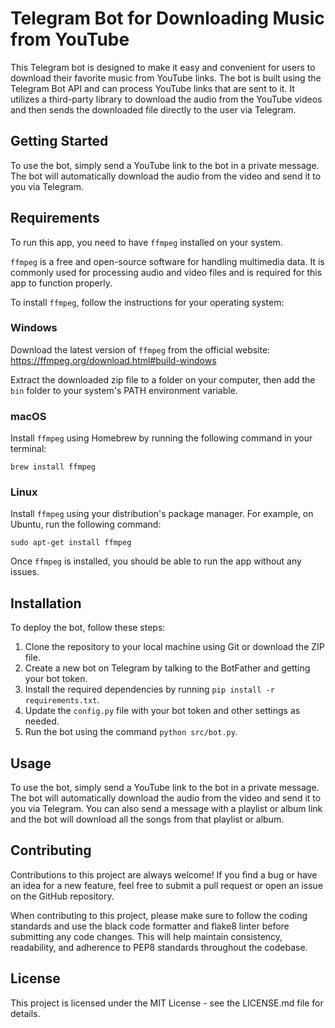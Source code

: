 # Telegram Bot for Downloading Music from YouTube

This Telegram bot is designed to make it easy and convenient for users to download their favorite music from YouTube links. The bot is built using the Telegram Bot API and can process YouTube links that are sent to it. It utilizes a third-party library to download the audio from the YouTube videos and then sends the downloaded file directly to the user via Telegram. 

## Getting Started

To use the bot, simply send a YouTube link to the bot in a private message. The bot will automatically download the audio from the video and send it to you via Telegram. 

## Requirements

To run this app, you need to have `ffmpeg` installed on your system. 

`ffmpeg` is a free and open-source software for handling multimedia data. It is commonly used for processing audio and video files and is required for this app to function properly.

To install `ffmpeg`, follow the instructions for your operating system:

### Windows

Download the latest version of `ffmpeg` from the official website: https://ffmpeg.org/download.html#build-windows

Extract the downloaded zip file to a folder on your computer, then add the `bin` folder to your system's PATH environment variable.

### macOS

Install `ffmpeg` using Homebrew by running the following command in your terminal:

```
brew install ffmpeg
```

### Linux

Install `ffmpeg` using your distribution's package manager. For example, on Ubuntu, run the following command:

```
sudo apt-get install ffmpeg
```

Once `ffmpeg` is installed, you should be able to run the app without any issues.

## Installation

To deploy the bot, follow these steps:

1. Clone the repository to your local machine using Git or download the ZIP file.
2. Create a new bot on Telegram by talking to the BotFather and getting your bot token.
3. Install the required dependencies by running `pip install -r requirements.txt`.
4. Update the `config.py` file with your bot token and other settings as needed.
5. Run the bot using the command `python src/bot.py`.

## Usage

To use the bot, simply send a YouTube link to the bot in a private message. The bot will automatically download the audio from the video and send it to you via Telegram. You can also send a message with a playlist or album link and the bot will download all the songs from that playlist or album.

## Contributing

Contributions to this project are always welcome! If you find a bug or have an idea for a new feature, feel free to submit a pull request or open an issue on the GitHub repository.

When contributing to this project, please make sure to follow the coding standards and use the black code formatter and flake8 linter before submitting any code changes. This will help maintain consistency, readability, and adherence to PEP8 standards throughout the codebase.

## License

This project is licensed under the MIT License - see the LICENSE.md file for details.
